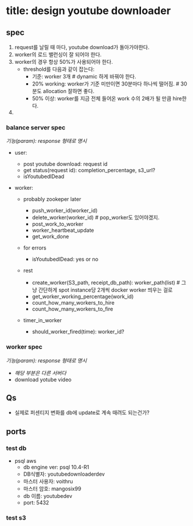 # title: design youtube downloader

## spec
1. request를 날릴 때 마다, youtube download가 돌아가야한다.
2. worker의 로드 밸런싱이 잘 되어야 한다.
3. worker의 경우 항상 50%가 사용되어야 한다.
	* threshold를 다음과 같이 잡는다:
		* 기준: worker 3개 # dynamic 하게 바꿔야 한다.
		* 20% working: worker가 기준 미만이면 30분마다 하나씩 떨어짐. # 30분도 allocation 잘하면 좋다.
		* 50% 이상: worker를 지금 전체 들어온 work 수의 2배가 될 만큼 hire한다.
4. 

### balance server spec
*기능(param): response 형태로 명시*  <br>
* user:
	* post youtube download: request id
	* get status(request id): completion_percentage, s3_url?
	* isYoutubedlDead

* worker:
	* probably zookeper later
		* push_worker_id(worker_id)
		* delete_worker(worker_id) # pop_worker도 있어야겠지.
		* post_work_to_worker
		* worker_heartbeat_update
		* get_work_done
	
	* for errors
		* isYoutubedlDead: yes or no

	* rest
		* create_worker(S3_path, receipt_db_path): worker_path(list) # 그냥 간단하게 spot instance당 2개씩 docker worker 띄우는 걸로
		* get_worker_working_percentage(work_id)
		* count_how_many_workers_to_hire
		* count_how_many_workers_to_fire
	 

	* timer_in_worker
		* should_worker_fired(time): worker_id?

### worker spec
*기능(param): response 형태로 명시* 
* *해당 부분은 다른 서버다*
* download yotube video


## Qs
* 실제로 퍼센티지 변화를 db에 update로 계속 때려도 되는건가?


## ports
### test db
* psql aws
	* db engine ver: psql 10.4-R1
	* DB식별자: youtubedownloaderdev
	* 마스터 사용자: voithru
	* 마스터 암호: mangosix99
	* db 이름: youtubedev
	* port: 5432

### test s3
